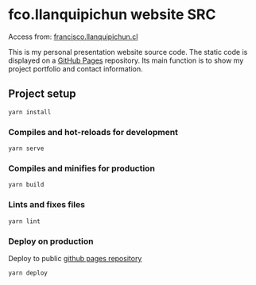 # fco.llanquipichun website SRC

Access from: [francisco.llanquipichun.cl](https://francisco.llanquipichun.cl)

This is my personal presentation website source code. 
The static code is displayed on a [GitHub Pages](https://pages.github.com/) repository.
Its main function is to show my project portfolio and contact information.

## Project setup
```
yarn install
```

### Compiles and hot-reloads for development
```
yarn serve
```

### Compiles and minifies for production
```
yarn build
```

### Lints and fixes files
```
yarn lint
```

### Deploy on production

Deploy to public [github pages repository](https://github.com/franciscollanquipichun/franciscollanquipichun.github.io)

```
yarn deploy 
```

